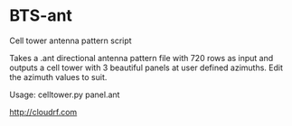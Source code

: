 BTS-ant
=======

Cell tower antenna pattern script

Takes a .ant directional antenna pattern file with 720 rows as input and outputs a cell tower with 3 beautiful panels at user defined azimuths.
Edit the azimuth values to suit. 

Usage: celltower.py panel.ant


http://cloudrf.com
